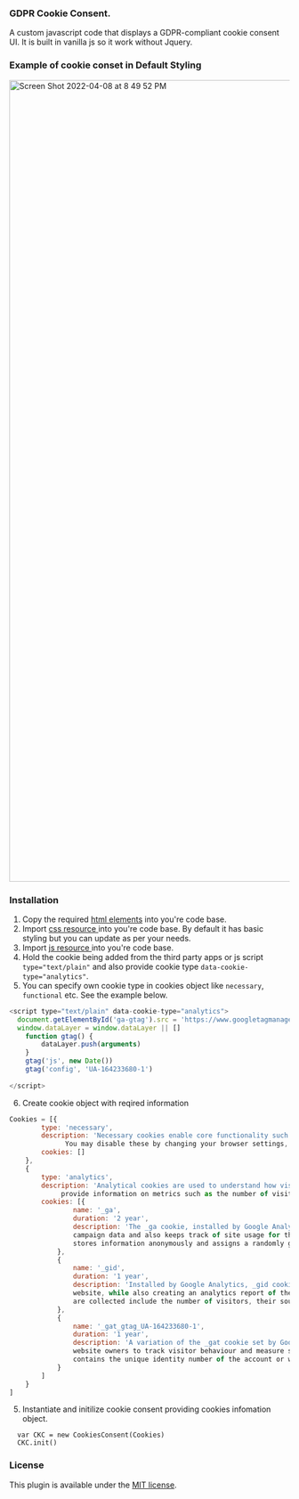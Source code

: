 ### GDPR Cookie Consent.
A custom javascript code that displays a GDPR-compliant cookie consent UI. It is built in vanilla js so it work without Jquery.

### Example of cookie conset in Default Styling
<img width="1440" alt="Screen Shot 2022-04-08 at 8 49 52 PM" src="https://user-images.githubusercontent.com/87696933/162469675-4887a059-6431-4206-b242-c3ea8f310294.png">

### Installation
1. Copy the required [html elements](https://github.com/sagargg/gdprCookieJs/blob/master/index.html#L23-L64) into you're code base.
2. Import [css resource ](https://github.com/sagargg/gdprCookieJs/blob/master/cookie.css) into you're code base. By default it has basic styling but you can update as per your needs. 
3. Import [js resource ](https://github.com/sagargg/gdprCookieJs/blob/master/cookie.js) into you're code base.
4. Hold the cookie being added from the third party apps or js script  `type="text/plain"` and also provide cookie type `data-cookie-type="analytics"`. 
5. You can specify own cookie type in cookies object like `necessary`, `functional` etc. See the example below. 
```javascript 
<script type="text/plain" data-cookie-type="analytics">
  document.getElementById('ga-gtag').src = 'https://www.googletagmanager.com/gtag/js?id=UA-164233680-1'
  window.dataLayer = window.dataLayer || []
	function gtag() {
		dataLayer.push(arguments)
	}
	gtag('js', new Date())
	gtag('config', 'UA-164233680-1')
	
</script>
```
6. Create cookie object with reqired information

``` javascript
Cookies = [{
        type: 'necessary',
        description: 'Necessary cookies enable core functionality such as security, network management, and accessibility.  
              You may disable these by changing your browser settings, but this may affect how the website functions.',
        cookies: []
    },
    {
        type: 'analytics',
        description: 'Analytical cookies are used to understand how visitors interact with the website. These cookies help 
             provide information on metrics such as the number of visitors, bounce rate, traffic source, etc',
        cookies: [{
                name: '_ga',
                duration: '2 year',
                description: 'The _ga cookie, installed by Google Analytics, calculates visitor, session and 
                campaign data and also keeps track of site usage for the site\'s analytics report. The cookie 
                stores information anonymously and assigns a randomly generated number to recognize unique visitors.'
            },
            {
                name: '_gid',
                duration: '1 year',
                description: 'Installed by Google Analytics, _gid cookie stores information on how visitors use a 
                website, while also creating an analytics report of the website\'s performance. Some of the data that
                are collected include the number of visitors, their source, and the pages they visit anonymously.'
            },
            {
                name: '_gat_gtag_UA-164233680-1',
                duration: '1 year',
                description: 'A variation of the _gat cookie set by Google Analytics and Google Tag Manager to allow 
                website owners to track visitor behaviour and measure site performance. The pattern element in the name 
                contains the unique identity number of the account or website it relates to.'
            }
        ]
    }
]
```
5. Instantiate and initilize cookie consent providing cookies infomation object.
```
  var CKC = new CookiesConsent(Cookies)
  CKC.init()
```

### License
This plugin is available under the [MIT license](https://github.com/acoustep/gdpr-cookie/blob/master/LICENSE.md).


